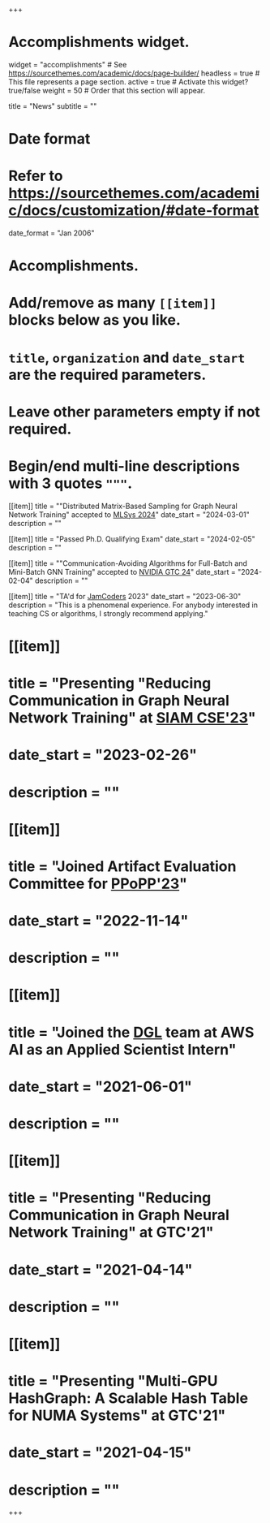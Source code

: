 +++
# Accomplishments widget.
widget = "accomplishments"  # See https://sourcethemes.com/academic/docs/page-builder/
headless = true  # This file represents a page section.
active = true  # Activate this widget? true/false
weight = 50  # Order that this section will appear.

title = "News"
subtitle = ""

# Date format
#   Refer to https://sourcethemes.com/academic/docs/customization/#date-format
date_format = "Jan 2006"

# Accomplishments.
#   Add/remove as many `[[item]]` blocks below as you like.
#   `title`, `organization` and `date_start` are the required parameters.
#   Leave other parameters empty if not required.
#   Begin/end multi-line descriptions with 3 quotes `"""`.
[[item]]
  title = "\"Distributed Matrix-Based Sampling for Graph Neural Network Training\" accepted to [MLSys 2024](https://mlsys.org/)"
  date_start = "2024-03-01"
  description = ""

[[item]]
  title = "Passed Ph.D. Qualifying Exam"
  date_start = "2024-02-05"
  description = ""

[[item]]
  title = "\"Communication-Avoiding Algorithms for Full-Batch and Mini-Batch GNN Training\" accepted to [NVIDIA GTC 24](https://www.nvidia.com/gtc/)"
  date_start = "2024-02-04"
  description = ""

[[item]]
  title = "TA'd for [JamCoders](https://jamcoders.org.jm/) 2023"
  date_start = "2023-06-30"
  description = "This is a phenomenal experience. For anybody interested in teaching CS or algorithms, I strongly recommend applying."

# [[item]]
#   title = "Presenting \"Reducing Communication in Graph Neural Network Training\" at [SIAM CSE'23](https://www.siam.org/conferences/cm/conference/cse23)"
#   date_start = "2023-02-26"
#   description = ""
# 
# [[item]]
#   title = "Joined Artifact Evaluation Committee for [PPoPP'23](https://ppopp23.sigplan.org/)"
#   date_start = "2022-11-14"
#   description = ""

# [[item]]
#   title = "Joined the [DGL](https://www.dgl.ai) team at AWS AI as an Applied Scientist Intern"
#   date_start = "2021-06-01"
#   description = ""

# [[item]]
#   title = "Presenting \"Reducing Communication in Graph Neural Network Training\" at GTC'21"
#   date_start = "2021-04-14"
#   description = ""
# 
# [[item]]
#   title = "Presenting \"Multi-GPU HashGraph: A Scalable Hash Table for NUMA Systems\" at GTC'21"
#   date_start = "2021-04-15"
#   description = ""


+++
